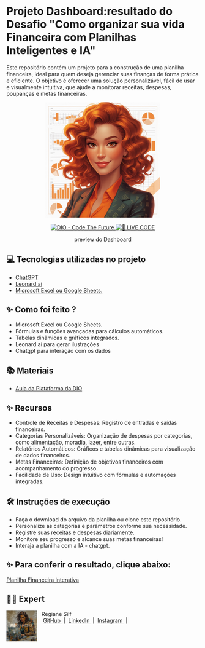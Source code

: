 # Projeto Dashboard:resultado do Desafio "Como organizar sua vida Financeira com Planilhas Inteligentes e IA"
Este repositório contém um projeto para a construção de uma planilha financeira, ideal para quem deseja gerenciar suas finanças de forma prática e eficiente. O objetivo é oferecer uma solução personalizável, fácil de usar e visualmente intuitiva, que ajude a monitorar receitas, despesas, poupanças e metas financeiras.
<p align="center">
<img 
    src="Avatar2.jpg"
    width="300"
/>
</p>

<p align="center">
<a href="https://dio.me/">
    <img 
        src="https://img.shields.io/badge/DIO-Code_The_Future-28DA77?logo=youtube" 
        alt="DIO - Code The Future">
</a>
<a href="https://dio.me/">
<img 
    src="https://img.shields.io/badge/🔴_LIVE_CODE-FF5E72" 
    alt="🔴 LIVE CODE">
</a>
</p>

<p align="center">
    preview do Dashboard
</p>

## 💻 Tecnologias utilizadas no projeto

- [ChatGPT](https://chat.openai.com/) 
- [Leonard.ai](https://leonardo.ai/)
- [Microsoft Excel ou Google Sheets.]()

## ✨ Como foi feito ?

- Microsoft Excel ou Google Sheets.
- Fórmulas e funções avançadas para cálculos automáticos.
- Tabelas dinâmicas e gráficos integrados.
- Leonard.ai para gerar ilustrações
- Chatgpt para interação com os dados


## 📚 Materiais

- [Aula da Plataforma da DIO ](https://web.dio.me/project/como-organizar-sua-vida-financeira-com-planilhas-inteligentes-e-ia/learning/6d861b52-3882-4e6a-9b04-16638a3f3beb?back=/track/coding-the-future-ia-generativa-microsoft-copilot&tab=undefined&moduleId=undefined)

  
## ✨ Recursos
- Controle de Receitas e Despesas: Registro de entradas e saídas financeiras.
- Categorias Personalizáveis: Organização de despesas por categorias, como alimentação, moradia, lazer, entre outras.
- Relatórios Automáticos: Gráficos e tabelas dinâmicas para visualização de dados financeiros.
- Metas Financeiras: Definição de objetivos financeiros com acompanhamento do progresso.
- Facilidade de Uso: Design intuitivo com fórmulas e automações integradas.

## 🛠️ Instruções de execução

- Faça o download do arquivo da planilha ou clone este repositório.
- Personalize as categorias e parâmetros conforme sua necessidade.
- Registre suas receitas e despesas diariamente.
- Monitore seu progresso e alcance suas metas financeiras!
- Interaja a planilha com a IA - chatgpt.

  
 ## ✨ Para conferir o resultado, clique abaixo:

[Planilha Financeira Interativa](Tb_Finan_Trab_DIO.xlsx) 


## 👨‍💻 Expert

<p>
    <img 
      align=left 
      margin=10 
      width=80 
      src="Slide2.JPG"
    />
    <p>&nbsp&nbsp&nbspRegiane Silf<br>
    &nbsp&nbsp&nbsp
    <a 
        href="https://github.com/Regianesilf">
        GitHub
    </a>
    &nbsp;|&nbsp;
    <a 
        href="https://www.linkedin.com/in/regiane-silf-275bba293/">
        LinkedIn
    </a>
    &nbsp;|&nbsp;
    <a 
        href="">
        Instagram
    </a>
    &nbsp;|&nbsp;</p>
</p>
<br/><br/>
<p>
